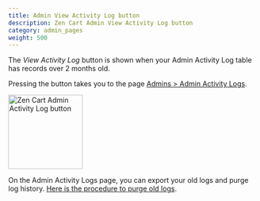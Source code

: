 ```yaml
---
title: Admin View Activity Log button
description: Zen Cart Admin View Activity Log button
category: admin_pages
weight: 500 
---
```


The *View Activity Log* button is shown when your Admin Activity Log table has records over 2 months old. 

Pressing the button takes you to the page [Admins > Admin Activity Logs](/user/admin_pages/admins/admin_activity_logs/). 

<img src="/images/admin_activity_log.png" alt="Zen Cart Admin Activity Log button" style="height: 150px !important;" />

On the Admin Activity Logs page, you can export your old logs and 
purge log history.  [Here is the procedure to purge old logs](/user/admin_pages/admins/admin_activity_logs/#purging-logs). 

